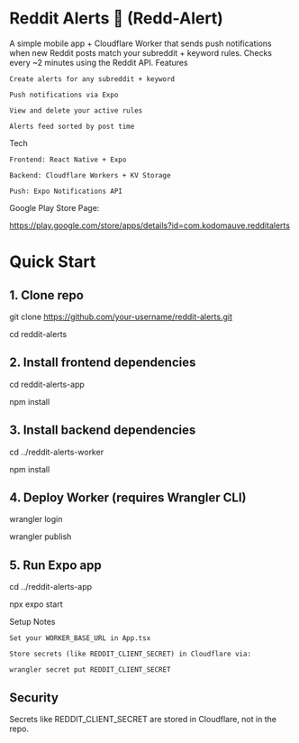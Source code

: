 # Reddit Alerts 📢 (Redd-Alert)

A simple mobile app + Cloudflare Worker that sends push notifications when new Reddit posts match your subreddit + keyword rules. Checks every ~2 minutes using the Reddit API.
Features

    Create alerts for any subreddit + keyword

    Push notifications via Expo

    View and delete your active rules

    Alerts feed sorted by post time

Tech

    Frontend: React Native + Expo

    Backend: Cloudflare Workers + KV Storage

    Push: Expo Notifications API


Google Play Store Page:

https://play.google.com/store/apps/details?id=com.kodomauve.redditalerts


# Quick Start

## 1. Clone repo
git clone https://github.com/your-username/reddit-alerts.git

cd reddit-alerts

## 2. Install frontend dependencies
cd reddit-alerts-app

npm install

## 3. Install backend dependencies
cd ../reddit-alerts-worker

npm install

## 4. Deploy Worker (requires Wrangler CLI)
wrangler login

wrangler publish

## 5. Run Expo app
cd ../reddit-alerts-app

npx expo start

Setup Notes

    Set your WORKER_BASE_URL in App.tsx

    Store secrets (like REDDIT_CLIENT_SECRET) in Cloudflare via:

    wrangler secret put REDDIT_CLIENT_SECRET

## Security

Secrets like REDDIT_CLIENT_SECRET are stored in Cloudflare, not in the repo.